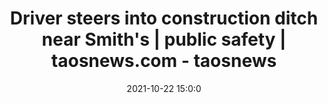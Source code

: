 ---
"title": "Driver steers into construction ditch near Smith's | public safety | taosnews.com - taosnews"
"date": "2021-10-22 15:0:0"
"feed_name": "GOOGLENEWSCONSTRUCTION"
"feed_website": "https://news.google.com/search?q=construction%2Bincident&hl=en-US&gl=US&ceid=US:en"
"feed_rss": "https://news.google.com/rss/search?q=construction%2Bincident&hl=en-US&gl=US&ceid=US:en"
"link": "https://www.taosnews.com/public-safety/driver-steers-into-construction-ditch-near-smiths/article_b96e14a6-334c-11ec-8951-f7a810d36c45.html"
"source": "{'href': 'https://www.taosnews.com', 'title': 'taosnews'}"
"file": "_posts/2021-1-1-fdc67648842668036ffcb5993a011bdff6f75200.md"
"accident": "1"
"drilling": "0"
"represented_by": "0"
"dead": "0"
"injured": "0"
"arrested": "0"
"place": "unknown place"
"where": "unknown site"
"causes": "unknown"
"place_uri": "unknown place"
---